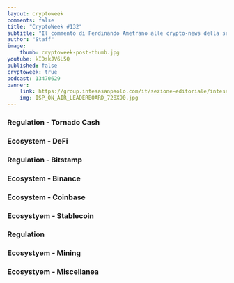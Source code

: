 ```yaml
---
layout: cryptoweek
comments: false
title: "CryptoWeek #132"
subtitle: "Il commento di Ferdinando Ametrano alle crypto-news della settimana."
author: "Staff"
image:
    thumb: cryptoweek-post-thumb.jpg
youtube: kIDskJV6L5Q
published: false
cryptoweek: true
podcast: 13470629
banner:
    link: https://group.intesasanpaolo.com/it/sezione-editoriale/intesa-sanpaolo-on-air?utm_campaign=GoldInstitute&utm_source=GoldInstitute&utm_medium=Banner_CPM&utm_content=DisplayAwareness&utm_term=GoldInstitute_Banner_CPM_GoldInstitute_
    img: ISP_ON_AIR_LEADERBOARD_728X90.jpg
---
```



### Regulation - Tornado Cash

### Ecosystem - DeFi

### Regulation - Bitstamp

### Ecosystem - Binance

### Ecosystem - Coinbase

### Ecosystyem - Stablecoin

### Regulation

### Ecosystyem - Mining

### Ecosystyem - Miscellanea
